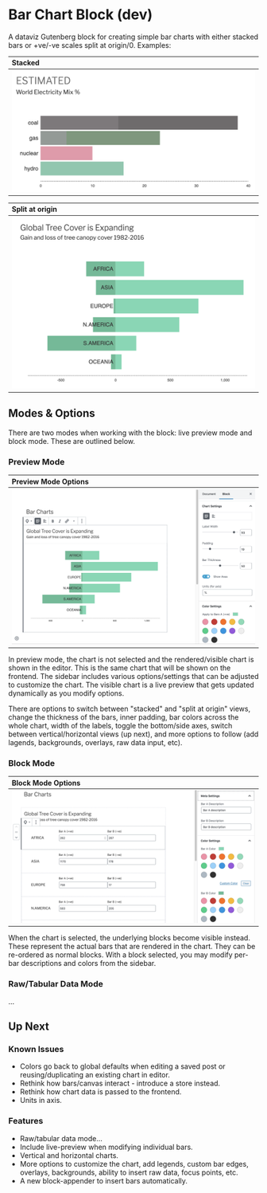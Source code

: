 # Bar Chart Block (dev)

A dataviz Gutenberg block for creating simple bar charts with either stacked bars or +ve/-ve scales split at origin/0. Examples:

|Stacked|
|:---|
|<img src="./docs/stacked.png" width="500" />|

|Split at origin|
|:---|
|<img src="./docs/split.png" width="500" />|

## Modes & Options

There are two modes when working with the block: live preview mode and block mode. These are outlined below.

### Preview Mode

|Preview Mode Options|
|:---|
|<img src="./docs/preview-mode.png" width="600" />|

In preview mode, the chart is not selected and the rendered/visible chart is shown in the editor. This is the same chart that will be shown on the frontend. The sidebar includes various options/settings that can be adjusted to customize the chart. The visible chart is a live preview that gets updated dynamically as you modify options.

There are options to switch between "stacked" and "split at origin" views, change the thickness of the bars, inner padding, bar colors across the whole chart, width of the labels, toggle the bottom/side axes, switch between vertical/horizontal views (up next), and more options to follow (add lagends, backgrounds, overlays, raw data input, etc).

### Block Mode

|Block Mode Options|
|:---|
|<img src="./docs/block-mode.png" width="600" />|

When the chart is selected, the underlying blocks become visible instead. These represent the actual bars that are rendered in the chart. They can be re-ordered as normal blocks. With a block selected, you may modify per-bar descriptions and colors from the sidebar.

### Raw/Tabular Data Mode

...

## Up Next

### Known Issues

- Colors go back to global defaults when editing a saved post or reusing/duplicating an existing chart in editor.
- Rethink how bars/canvas interact - introduce a store instead.
- Rethink how chart data is passed to the frontend.
- Units in axis.

### Features

- Raw/tabular data mode...
- Include live-preview when modifying individual bars.
- Vertical and horizontal charts.
- More options to customize the chart, add legends, custom bar edges, overlays, backgrounds, ability to insert raw data, focus points, etc.
- A new block-appender to insert bars automatically.
